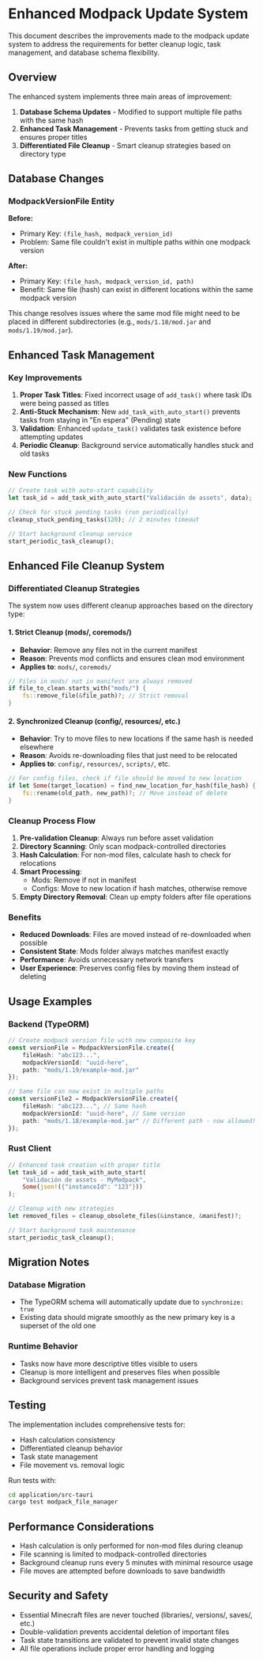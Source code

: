 # Enhanced Modpack Update System

This document describes the improvements made to the modpack update system to address the requirements for better cleanup logic, task management, and database schema flexibility.

## Overview

The enhanced system implements three main areas of improvement:

1. **Database Schema Updates** - Modified to support multiple file paths with the same hash
2. **Enhanced Task Management** - Prevents tasks from getting stuck and ensures proper titles
3. **Differentiated File Cleanup** - Smart cleanup strategies based on directory type

## Database Changes

### ModpackVersionFile Entity

**Before:**
- Primary Key: `(file_hash, modpack_version_id)`
- Problem: Same file couldn't exist in multiple paths within one modpack version

**After:**
- Primary Key: `(file_hash, modpack_version_id, path)`
- Benefit: Same file (hash) can exist in different locations within the same modpack version

This change resolves issues where the same mod file might need to be placed in different subdirectories (e.g., `mods/1.18/mod.jar` and `mods/1.19/mod.jar`).

## Enhanced Task Management

### Key Improvements

1. **Proper Task Titles**: Fixed incorrect usage of `add_task()` where task IDs were being passed as titles
2. **Anti-Stuck Mechanism**: New `add_task_with_auto_start()` prevents tasks from staying in "En espera" (Pending) state
3. **Validation**: Enhanced `update_task()` validates task existence before attempting updates
4. **Periodic Cleanup**: Background service automatically handles stuck and old tasks

### New Functions

```rust
// Create task with auto-start capability
let task_id = add_task_with_auto_start("Validación de assets", data);

// Check for stuck pending tasks (run periodically)
cleanup_stuck_pending_tasks(120); // 2 minutes timeout

// Start background cleanup service
start_periodic_task_cleanup();
```

## Enhanced File Cleanup System

### Differentiated Cleanup Strategies

The system now uses different cleanup approaches based on the directory type:

#### 1. Strict Cleanup (mods/, coremods/)
- **Behavior**: Remove any files not in the current manifest
- **Reason**: Prevents mod conflicts and ensures clean mod environment
- **Applies to**: `mods/`, `coremods/`

```rust
// Files in mods/ not in manifest are always removed
if file_to_clean.starts_with("mods/") {
    fs::remove_file(&file_path)?; // Strict removal
}
```

#### 2. Synchronized Cleanup (config/, resources/, etc.)
- **Behavior**: Try to move files to new locations if the same hash is needed elsewhere
- **Reason**: Avoids re-downloading files that just need to be relocated
- **Applies to**: `config/`, `resources/`, `scripts/`, etc.

```rust
// For config files, check if file should be moved to new location
if let Some(target_location) = find_new_location_for_hash(file_hash) {
    fs::rename(old_path, new_path)?; // Move instead of delete
}
```

### Cleanup Process Flow

1. **Pre-validation Cleanup**: Always run before asset validation
2. **Directory Scanning**: Only scan modpack-controlled directories
3. **Hash Calculation**: For non-mod files, calculate hash to check for relocations
4. **Smart Processing**:
   - Mods: Remove if not in manifest
   - Configs: Move to new location if hash matches, otherwise remove
5. **Empty Directory Removal**: Clean up empty folders after file operations

### Benefits

- **Reduced Downloads**: Files are moved instead of re-downloaded when possible
- **Consistent State**: Mods folder always matches manifest exactly
- **Performance**: Avoids unnecessary network transfers
- **User Experience**: Preserves config files by moving them instead of deleting

## Usage Examples

### Backend (TypeORM)

```typescript
// Create modpack version file with new composite key
const versionFile = ModpackVersionFile.create({
    fileHash: "abc123...",
    modpackVersionId: "uuid-here",
    path: "mods/1.19/example-mod.jar"
});

// Same file can now exist in multiple paths
const versionFile2 = ModpackVersionFile.create({
    fileHash: "abc123...", // Same hash
    modpackVersionId: "uuid-here", // Same version
    path: "mods/1.18/example-mod.jar" // Different path - now allowed!
});
```

### Rust Client

```rust
// Enhanced task creation with proper title
let task_id = add_task_with_auto_start(
    "Validación de assets - MyModpack",
    Some(json!({"instanceId": "123"}))
);

// Cleanup with new strategies
let removed_files = cleanup_obsolete_files(&instance, &manifest)?;

// Start background task maintenance
start_periodic_task_cleanup();
```

## Migration Notes

### Database Migration
- The TypeORM schema will automatically update due to `synchronize: true`
- Existing data should migrate smoothly as the new primary key is a superset of the old one

### Runtime Behavior
- Tasks now have more descriptive titles visible to users
- Cleanup is more intelligent and preserves files when possible
- Background services prevent task management issues

## Testing

The implementation includes comprehensive tests for:

- Hash calculation consistency
- Differentiated cleanup behavior
- Task state management
- File movement vs. removal logic

Run tests with:
```bash
cd application/src-tauri
cargo test modpack_file_manager
```

## Performance Considerations

- Hash calculation is only performed for non-mod files during cleanup
- File scanning is limited to modpack-controlled directories
- Background cleanup runs every 5 minutes with minimal resource usage
- File moves are attempted before downloads to save bandwidth

## Security and Safety

- Essential Minecraft files are never touched (libraries/, versions/, saves/, etc.)
- Double-validation prevents accidental deletion of important files
- Task state transitions are validated to prevent invalid state changes
- All file operations include proper error handling and logging